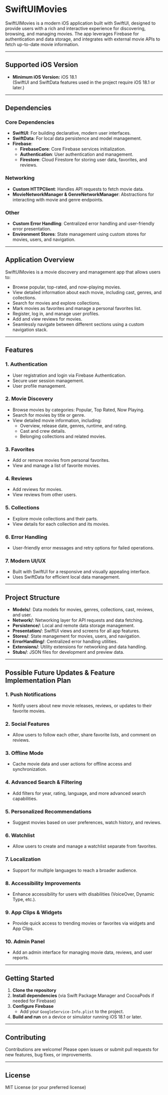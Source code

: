 # SwiftUIMovies

SwiftUIMovies is a modern iOS application built with SwiftUI, designed to provide users with a rich and interactive experience for discovering, browsing, and managing movies. The app leverages Firebase for authentication and data storage, and integrates with external movie APIs to fetch up-to-date movie information.

---

## Supported iOS Version

- **Minimum iOS Version:** iOS 18.1  
  (SwiftUI and SwiftData features used in the project require iOS 18.1 or later.)

---

## Dependencies

### Core Dependencies

- **SwiftUI**: For building declarative, modern user interfaces.
- **SwiftData**: For local data persistence and model management.
- **Firebase**:  
  - **FirebaseCore**: Core Firebase services initialization.
  - **Authentication**: User authentication and management.
  - **Firestore**: Cloud Firestore for storing user data, favorites, and reviews.

### Networking

- **Custom HTTPClient**: Handles API requests to fetch movie data.
- **MovieNetworkManager & GenreNetworkManager**: Abstractions for interacting with movie and genre endpoints.

### Other

- **Custom Error Handling**: Centralized error handling and user-friendly error presentation.
- **Environment Stores**: State management using custom stores for movies, users, and navigation.

---

## Application Overview

SwiftUIMovies is a movie discovery and management app that allows users to:

- Browse popular, top-rated, and now-playing movies.
- View detailed information about each movie, including cast, genres, and collections.
- Search for movies and explore collections.
- Mark movies as favorites and manage a personal favorites list.
- Register, log in, and manage user profiles.
- Add and view reviews for movies.
- Seamlessly navigate between different sections using a custom navigation stack.

---

## Features

### 1. **Authentication**
- User registration and login via Firebase Authentication.
- Secure user session management.
- User profile management.

### 2. **Movie Discovery**
- Browse movies by categories: Popular, Top Rated, Now Playing.
- Search for movies by title or genre.
- View detailed movie information, including:
  - Overview, release date, genres, runtime, and rating.
  - Cast and crew details.
  - Belonging collections and related movies.

### 3. **Favorites**
- Add or remove movies from personal favorites.
- View and manage a list of favorite movies.

### 4. **Reviews**
- Add reviews for movies.
- View reviews from other users.

### 5. **Collections**
- Explore movie collections and their parts.
- View details for each collection and its movies.

### 6. **Error Handling**
- User-friendly error messages and retry options for failed operations.

### 7. **Modern UI/UX**
- Built with SwiftUI for a responsive and visually appealing interface.
- Uses SwiftData for efficient local data management.

---

## Project Structure

- **Models/**: Data models for movies, genres, collections, cast, reviews, and user.
- **Network/**: Networking layer for API requests and data fetching.
- **Persistence/**: Local and remote data storage management.
- **Presentation/**: SwiftUI views and screens for all app features.
- **Stores/**: State management for movies, users, and navigation.
- **ErrorHandling/**: Centralized error handling utilities.
- **Extensions/**: Utility extensions for networking and data handling.
- **Stubs/**: JSON files for development and preview data.

---

## Possible Future Updates & Feature Implementation Plan

### 1. **Push Notifications**
- Notify users about new movie releases, reviews, or updates to their favorite movies.

### 2. **Social Features**
- Allow users to follow each other, share favorite lists, and comment on reviews.

### 3. **Offline Mode**
- Cache movie data and user actions for offline access and synchronization.

### 4. **Advanced Search & Filtering**
- Add filters for year, rating, language, and more advanced search capabilities.

### 5. **Personalized Recommendations**
- Suggest movies based on user preferences, watch history, and reviews.

### 6. **Watchlist**
- Allow users to create and manage a watchlist separate from favorites.

### 7. **Localization**
- Support for multiple languages to reach a broader audience.

### 8. **Accessibility Improvements**
- Enhance accessibility for users with disabilities (VoiceOver, Dynamic Type, etc.).

### 9. **App Clips & Widgets**
- Provide quick access to trending movies or favorites via widgets and App Clips.

### 10. **Admin Panel**
- Add an admin interface for managing movie data, reviews, and user reports.

---

## Getting Started

1. **Clone the repository**
2. **Install dependencies** (via Swift Package Manager and CocoaPods if needed for Firebase)
3. **Configure Firebase**
   - Add your `GoogleService-Info.plist` to the project.
4. **Build and run** on a device or simulator running iOS 18.1 or later.

---

## Contributing

Contributions are welcome! Please open issues or submit pull requests for new features, bug fixes, or improvements.

---

## License

MIT License (or your preferred license) 